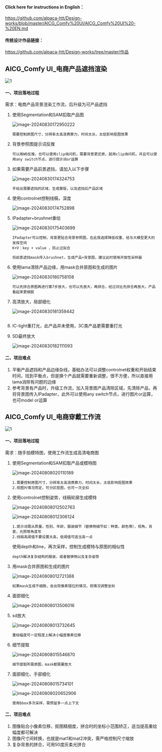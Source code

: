 #### Click here for instructions in English：

https://github.com/alpaca-htt/Design-works/blob/master/AICG_Comfy%20UI/AICG_Comfy%20UI%20-%20EN.md

#### 传统设计作品链接：

https://github.com/alpaca-htt/Design-works/tree/master/作品

## AICG_Comfy UI_电商产品遮挡渲染

![1](https://github.com/alpaca-htt/Design-works/blob/master/AICG_Comfy%20UI/assets/E-commerce%20products%20are%20obscured%20and%20rendered.png)

#### 一、项目落地过程

需求：电商产品背景渲染工作流，后升级为可产品遮挡

1. 使用Segmentation和SAM扣取产品图

   ![image-20240830172950222](https://github.com/alpaca-htt/Design-works/blob/master/AICG_Comfy%20UI/assets/image-20240830172950222.png)

   ```
   需要控制原图尺寸，分辨率太高浪费算力，时间太长，太低影响抠图效果
   ```

   

2. 背景参照图提示词反推

   ```
   可以用WD反推，也可以使用clip询问机，需要背景更还原，就用clip询问机，并且可以使用any switch节点，进行提示词or运算
   ```

   

3. 如果需要产品前景遮挡，请加入以下步骤

   ![image-20240830174324753](https://github.com/alpaca-htt/Design-works/blob/master/AICG_Comfy%20UI/assets/image-20240830174324753.png)

   ```
   手绘出需要遮挡的区域，生成蒙版，以及遮挡后产品区域
   ```

   

4. 使用controlnet控制线稿，深度

   ![image-20240830174752898](https://github.com/alpaca-htt/Design-works/blob/master/AICG_Comfy%20UI/assets/image-20240830174752898.png)

   

5. IPadapter+brushnet重绘

   ![image-20240830175403699](https://github.com/alpaca-htt/Design-works/blob/master/AICG_Comfy%20UI/assets/image-20240830175403699.png)

   ```
   IPadapter可以控制，背景更贴合背景参照图，在此我选择降低权重，给与大模型更大的发挥空间
   K+V：key + value ，防止过拟合
   
   将前景遮挡mask传入brushnet，生成产品+背景图，建议此时使用开放性采样器
   ```

   

6. 使用lama清除产品边缘，用mask合并原图和生成的图片

   ![image-20240830180758108](https://github.com/alpaca-htt/Design-works/blob/master/AICG_Comfy%20UI/assets/image-20240830180758108.png)

   ```
   可以先拼合原图再进行第7步放大，也可以先放大，再拼合，经过对比先拼合再放大，产品看起来更细腻
   ```

   

7. 高清放大，局部细化

   ![image-20240830181359442](https://github.com/alpaca-htt/Design-works/blob/master/AICG_Comfy%20UI/assets/image-20240830181359442.png)

   ```
   
   ```

   

8. IC-light重打光，此产品并未使用，3C类产品更需要重打光

9. SD最终放大

   ![image-20240830182111093](https://github.com/alpaca-htt/Design-works/blob/master/AICG_Comfy%20UI/assets/image-20240830182111093.png)

#### 二、项目难点

1. 平衡产品遮挡和产品边缘杂线，基础办法可以调整controlnet权重和开始结束时间，找到平衡点，但是换个产品就需要重新调整，很不方便，所以直接用lama消除有问题的边缘
2. 参考背景有产品时，升级工作流，加入背景图产品清除区域，先清除产品，再将背景图传入IPadapter，此外可以使用any switch节点，进行图片or运算，也可model or运算

## AICG_Comfy UI_电商穿戴工作流

![1](https://github.com/alpaca-htt/Design-works/blob/master/AICG_Comfy%20UI/assets/workflow%20(1).png)

#### 一、项目落地过程

需求：随手拍模特图，使用工作流生成高清电商图

1. 使用Segmentation和SAM扣取产品或模特图

   ![image-20240808020110189](https://github.com/alpaca-htt/Design-works/blob/master/AICG_Comfy%20UI/assets/image-20240808020110189.png)

   ```
   1.需要控制原图尺寸，分辨率太高浪费算力，时间太长，太低影响抠图效果
   2.视图片情况而定，可分区抠图，也可一次全扣
   ```

   

2. 使用controlnet控制姿势，线稿轮廓生成模特

   ![image-20240808012502763](https://github.com/alpaca-htt/Design-works/blob/master/AICG_Comfy%20UI/assets/image-20240808012502763.png)

   ![image-20240808012306124](https://github.com/alpaca-htt/Design-works/blob/master/AICG_Comfy%20UI/assets/image-20240808012306124.png)

   ```
   1.提示词需从质量，性别，年龄，服装细节（替换物细节如：种类，颜色等），视角，背景，光照等角度写
   2.线稿高阈值不要设置太高，低阈值可适当高一点
   ```

   使用depth和line，再次采样，控制生成模特与原图的相似性

   ```
   depth解决复杂结构的服装，或者替换物以及复杂姿势
   ```

   

3. 用mask合并原图和生成的图片

   ![image-20240808012721388](https://github.com/alpaca-htt/Design-works/blob/master/AICG_Comfy%20UI/assets/image-20240808012721388.png)

   ```
   如果mask生成不细致，会出现像素错位的情况，视情况调整坐标
   ```

   

4. 面部细化

   ![image-20240808013506016](https://github.com/alpaca-htt/Design-works/blob/master/AICG_Comfy%20UI/assets/image-20240808013506016.png)

5. sd放大

   ![image-20240808013732645](https://github.com/alpaca-htt/Design-works/blob/master/AICG_Comfy%20UI/assets/image-20240808013732645.png)

   ```
   重绘幅度可一定程度上解决小幅度像素位移
   ```

   

7. 细节提取

   ![image-20240808015546870](https://github.com/alpaca-htt/Design-works/blob/master/AICG_Comfy%20UI/assets/image-20240808015546870.png)

   ```
   细节提取所需原图，mask都需要放大
   ```

   

8. 面部细化、手部细化

   ![image-20240808015734101](https://github.com/alpaca-htt/Design-works/blob/master/AICG_Comfy%20UI/assets/image-20240808015734101.png)

   
   
   ![image-20240808020652906](https://github.com/alpaca-htt/Design-works/blob/master/AICG_Comfy%20UI/assets/image-20240808020652906.png)
   
   ```
   使用bbox多次采样，需预留多一点上下文
   ```



#### 二、项目难点

1. 图像贴合小像素位移，抠图精细度，拼合时的坐标小范围矫正，适当提高重绘幅度都可解决
2. 图像尺寸间转换，也就是mat1和mat2冲突，需严格控制尺寸缩放
3. 复杂背景的拼合，可用50度灰柔光拼合
